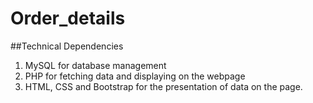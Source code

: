 # Order_details


##Technical Dependencies
1. MySQL for database management
2. PHP for fetching data and displaying on the webpage
3. HTML, CSS and Bootstrap for the presentation of data on the page.
